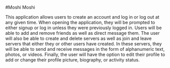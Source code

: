 #Moshi Moshi

This application allows users to create an account and log in or log out at any given time. When opening the application, they will be prompted to either signup or log in unless they were previously logged in. Users will be able to add and remove friends as well as direct message them. The user will also be able to create and delete servers as well as join and leave servers that either they or other users have created. In these servers, they will be able to send and receive messages in the form of alphanumeric text, photos, or videos. Finally, the user will have the option to edit their profile to add or change their profile picture, biography, or activity status.
